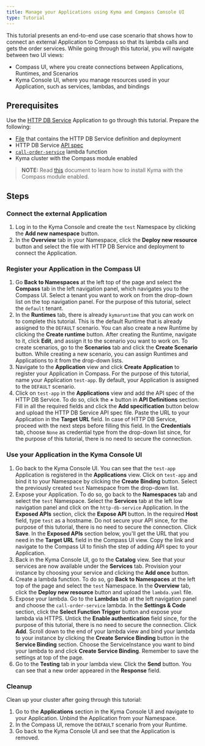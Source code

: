 ```yaml
---
title: Manage your Applications using Kyma and Compass Console UI
type: Tutorial
---
```


This tutorial presents an end-to-end use case scenario that shows how to connect an external Application to Compass so that its lambda calls and gets the order services. While going through this tutorial, you will navigate between two UI views:
- Compass UI, where you create connections between Applications, Runtimes, and Scenarios
- Kyma Console UI, where you manage resources used in your Application, such as services, lambdas, and bindings

## Prerequisites

Use the [HTTP DB Service](https://github.com/kyma-project/examples/tree/master/http-db-service) Application to go through this tutorial. Prepare the following:
- [File](./assets/http-db-service-deployment.yaml) that contains the HTTP DB Service definition and deployment
- HTTP DB Service [API spec](./assets/http-db-api-spec.yaml)
- [`call-order-service`](./assets/lambda.yaml) lambda function
- Kyma cluster with the Compass module enabled

>**NOTE:** Read [this](#installation-enable-compass-in-kyma-compass-as-a-central-management-plane) document to learn how to install Kyma with the Compass module enabled.

## Steps

### Connect the external Application

1. Log in to the Kyma Console and create the `test` Namespace by clicking the **Add new namespace** button.
2. In the **Overview** tab in your Namespace, click the **Deploy new resource** button and select the file with HTTP DB Service and deployment to connect the Application.

### Register your Application in the Compass UI

1. Go **Back to Namespaces** at the left top of the page and select the **Compass** tab in the left navigation panel, which navigates you to the Compass UI. Select a tenant you want to work on from the drop-down list on the top navigation panel. For the purpose of this tutorial, select the `default` tenant.
2. In the **Runtimes** tab, there is already `kymaruntime` that you can work on to complete this tutorial. This is the default Runtime that is already assigned to the `DEFAULT` scenario. You can also create a new Runtime by clicking the **Create runtime** button. After creating the Runtime, navigate to it, click **Edit**, and assign it to the scenario you want to work on. To create scenarios, go to the **Scenarios** tab and click the **Create Scenario** button. While creating a new scenario, you can assign Runtimes and Applications to it from the drop-down lists.
3. Navigate to the **Application** view and click **Create Application** to register your Application in Compass. For the purpose of this tutorial, name your Application `test-app`. By default, your Application is assigned to the `DEFAULT` scenario.
4. Click on `test-app` in the **Applications** view and add the API spec of the HTTP DB Service. To do so, click the **+** button in **API Definitions** section. Fill in all the required fields and click the **Add specification** button below and upload the HTTP DB Service API spec file. Paste the URL to your Application in the **Target URL** field. In case of HTTP DB Service, proceed with the next steps before filling this field. In the **Credentials** tab, choose `None` as credential type from the drop-down list since, for the purpose of this tutorial, there is no need to secure the connection.

### Use your Application in the Kyma Console UI

1. Go back to the Kyma Console UI. You can see that the `test-app` Application is registered in the **Applications** view. Click on `test-app` and bind it to your Namespace by clicking the  **Create Binding** button. Select the previously created `test` Namespace from the drop-down list.
2. Expose your Application. To do so, go back to the **Namespaces** tab and select the `test` Namespace. Select the **Services** tab at the left low navigation panel and click on the `http-db-service` Application. In the **Exposed APIs** section, click the **Expose API** button. In the required **Host** field, type `test` as a hostname. Do not secure your API since, for the purpose of this tutorial, there is no need to secure the connection. Click **Save**. In the **Exposed APIs** section below, you'll get the URL that you need in the **Target URL** field in the Compass UI view. Copy the link and navigate to the Compass UI to finish the step of adding API spec to your Application.
3. Back in the Kyma Console UI, go to the **Catalog** view. See that your services are now available under the **Services** tab. Provision your instance by choosing your service and clicking the **Add once** button.
4. Create a lambda function. To do so, go **Back to Namespaces** at the left top of the page and select the `test` Namespace. In the **Overview** tab, click the **Deploy new resource** button and upload the `lambda.yaml` file.
5. Expose your lambda. Go to the **Lambdas** tab at the left navigation panel and choose the `call-order-service` lambda. In the **Settings & Code** section, click the **Select Function Trigger** button and expose your lambda via HTTPS. Untick the **Enable authentication** field since, for the purpose of this tutorial, there is no need to secure the connection. Click **Add**. Scroll down to the end of your lambda view and bind your lambda to your instance by clicking the **Create Service Binding** button in the **Service Binding** section. Choose the ServiceInstance you want to bind your lambda to and click **Create Service Binding**. Remember to save the settings at top of the page.
6. Go to the **Testing** tab in your lambda view. Click the **Send** button. You can see that a new order appeared in the **Response** field.


### Cleanup

Clean up your cluster after going through this tutorial:

1. Go to the **Applications** section in the Kyma Console UI and navigate to your Application. Unbind the Application from your Namespace.
2. In the Compass UI, remove the `DEFAULT` scenario from your Runtime.
3. Go back to the Kyma Console UI and see that the Application is removed.
